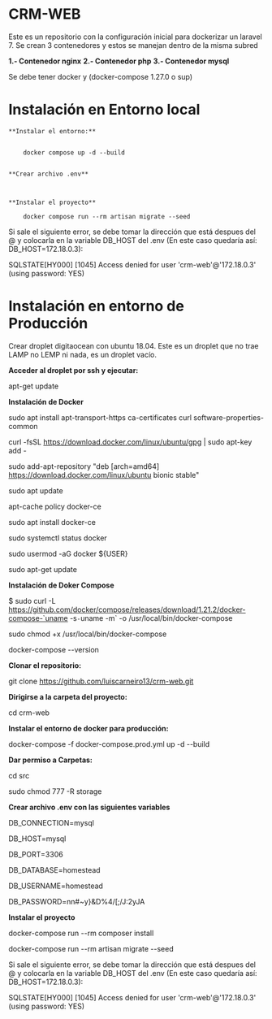 # CRM-WEB
Este es un repositorio con la configuración inicial para dockerizar un laravel 7. Se crean 3 contenedores y estos se manejan dentro de la misma subred

  **1.- Contenedor nginx**
  **2.- Contenedor php**
  **3.- Contenedor mysql**

Se debe tener docker y (docker-compose 1.27.0 o sup)

# Instalación en Entorno local


    **Instalar el entorno:**
  
        
        docker compose up -d --build 


    **Crear archivo .env**



    **Instalar el proyecto**
  
        docker compose run --rm artisan migrate --seed
        

  Si sale el siguiente error, se debe tomar la dirección que está despues del @ y colocarla en la variable DB_HOST del .env (En este caso quedaría así: DB_HOST=172.18.0.3):

  SQLSTATE[HY000] [1045] Access denied for user 'crm-web'@'172.18.0.3' (using password: YES)
  

# Instalación en entorno de Producción

  Crear droplet digitaocean con ubuntu 18.04. Este es un droplet que no trae LAMP no LEMP ni  nada, es un droplet vacío.

  **Acceder al droplet por ssh y ejecutar:**

  apt-get update

  **Instalación de Docker**

  sudo apt install apt-transport-https ca-certificates curl software-properties-common

  curl -fsSL https://download.docker.com/linux/ubuntu/gpg | sudo apt-key add -

  sudo add-apt-repository "deb [arch=amd64] https://download.docker.com/linux/ubuntu bionic stable"

  sudo apt update

  apt-cache policy docker-ce

  sudo apt install docker-ce

  sudo systemctl status docker

  sudo usermod -aG docker ${USER}

  sudo apt-get update

  **Instalación de Doker Compose**

  $ sudo curl -L https://github.com/docker/compose/releases/download/1.21.2/docker-compose-`uname -s`-`uname -m` -o /usr/local/bin/docker-compose

  sudo chmod +x /usr/local/bin/docker-compose

  docker-compose --version

  **Clonar el repositorio:**

  git clone https://github.com/luiscarneiro13/crm-web.git

  **Dirigirse a la carpeta del proyecto:**

  cd crm-web

  **Instalar el entorno de docker para producción:**
  
  docker-compose -f docker-compose.prod.yml up -d --build

  **Dar permiso a Carpetas:**

  cd src
  
  sudo chmod 777 -R storage

  **Crear archivo .env con las siguientes variables**
  
  DB_CONNECTION=mysql

  DB_HOST=mysql

  DB_PORT=3306

  DB_DATABASE=homestead

  DB_USERNAME=homestead

  DB_PASSWORD=nn#~y}&D%4/[;/J:2yJA

  **Instalar el proyecto**

  docker-compose run --rm composer install
  
  docker-compose run --rm artisan migrate --seed

  Si sale el siguiente error, se debe tomar la dirección que está despues del @ y colocarla en la variable DB_HOST del .env (En este caso quedaría así: DB_HOST=172.18.0.3):

  SQLSTATE[HY000] [1045] Access denied for user 'crm-web'@'172.18.0.3' (using password: YES)
  